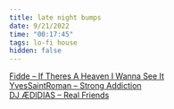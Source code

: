 ```yaml
---
title: late night bumps
date: 9/21/2022
time: "00:17:45"
tags: lo-fi house
hidden: false
---
```


[Fidde – If Theres A Heaven I Wanna See It](https://youtu.be/l2Nw7cIh7qg)  
[YvesSaintRoman – Strong Addiction](https://soundcloud.com/error_1101/yvessaintroman-strong-addiction?si=2991b4b59c4648d6afe682d77b67523b)  
[DJ ÆDIDIAS – Real Friends](https://youtu.be/OMaFisnlHRk)
